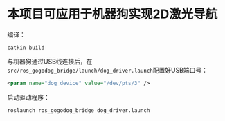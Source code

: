# 本项目可应用于机器狗实现2D激光导航

编译：

```
catkin build
```

与机器狗通过USB线连接后，在`src/ros_gogodog_bridge/launch/dog_driver.launch`配置好USB端口号：

```xml
<param name="dog_device" value="/dev/pts/3" />
```

启动驱动程序：

```sh
roslaunch ros_gogodog_bridge dog_driver.launch
```

